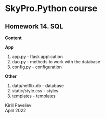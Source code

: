 # SkyPro.Python course
## Homework 14. SQL

**Content**

**App**
1. app.py - flask application
2. dao.py - methods to work with the database
3. config.py - configuration

**Other**

1. data/netflix.db - database
2. static/style.css - styles
3. templates - templates

Kirill Paveliev\
April 2022